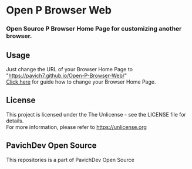 # Open P Browser Web
### Open Source P Browser Home Page for customizing another browser.
## Usage
Just change the URL of your Browser Home Page to "https://pavich7.github.io/Open-P-Browser-Web/" \
[Click here](https://github.com/Pavich7/Open-P-Browser-Web/wiki/How-to-use-it) for guide how to change your Browser Home Page.
## License
This project is licensed under the The Unlicense - see the LICENSE file for details.\
For more information, please refer to https://unlicense.org
## PavichDev Open Source
This repositories is a part of PavichDev Open Source
